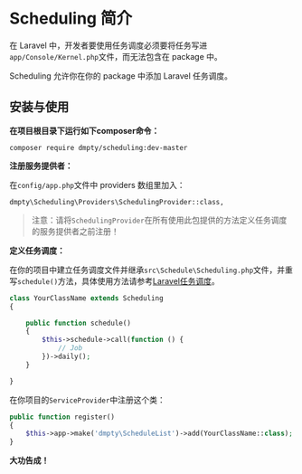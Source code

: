 # Scheduling 简介

在 Laravel 中，开发者要使用任务调度必须要将任务写进`app/Console/Kernel.php`文件，而无法包含在 package 中。

Scheduling 允许你在你的 package 中添加 Laravel 任务调度。

## 安装与使用

**在项目根目录下运行如下composer命令：**

```
composer require dmpty/scheduling:dev-master
```

**注册服务提供者：**

在`config/app.php`文件中 providers 数组里加入：

```
dmpty\Scheduling\Providers\SchedulingProvider::class,
```

> 注意：请将`SchedulingProvider`在所有使用此包提供的方法定义任务调度的服务提供者之前注册！

**定义任务调度：**

在你的项目中建立任务调度文件并继承`src\Schedule\Scheduling.php`文件，并重写`schedule()`方法，具体使用方法请参考[Laravel任务调度](https://laravel-china.org/docs/5.3/scheduling)。

```php
class YourClassName extends Scheduling
{

    public function schedule()
    {
        $this->schedule->call(function () {
            // Job
        })->daily();
    }

}
```

在你项目的`ServiceProvider`中注册这个类：
```php
public function register()
{
    $this->app->make('dmpty\ScheduleList')->add(YourClassName::class);
}
```

**大功告成！**

